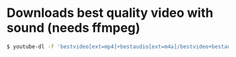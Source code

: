 # Downloads best quality video with sound (needs ffmpeg)
```sh
$ youtube-dl -f 'bestvideo[ext=mp4]+bestaudio[ext=m4a]/bestvideo+bestaudio' --merge-output-format mp4 'http://www.youtube.com/watch?v=P9pzm5b6FFY'
```
